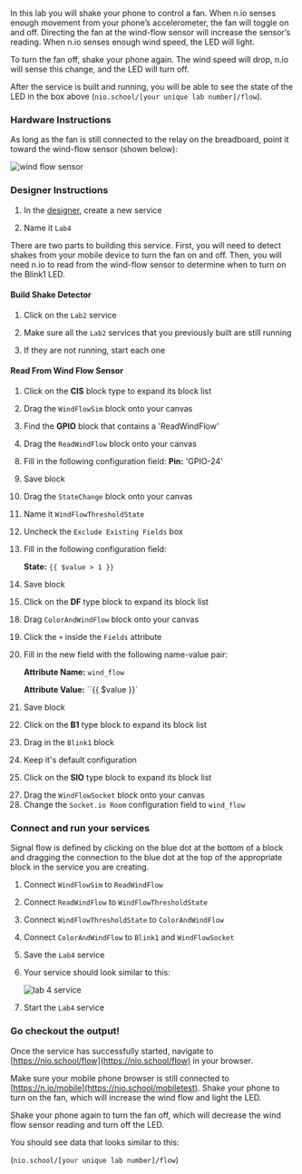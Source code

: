 In this lab you will shake your phone to control a fan. When n.io senses enough movement from your phone’s accelerometer, the fan will toggle on and off. Directing the fan at the wind-flow sensor will increase the sensor’s reading. When n.io senses enough wind speed, the LED will light.

To turn the fan off, shake your phone again. The wind speed will drop, n.io will sense this change, and the LED will turn off.

After the service is built and running, you will be able to see the state of the LED in the box above (`nio.school/[your unique lab number]/flow`).

### Hardware Instructions
As long as the fan is still connected to the relay on the breadboard, point it toward the wind-flow sensor (shown below):

![wind flow sensor](./img/instructions/wind-sensor.png)

### Designer Instructions

1. In the [designer](https://designer.n.io), create a new service

3. Name it `Lab4`

There are two parts to building this service. First, you will need to detect shakes from your mobile device to turn the fan on and off. Then, you will need n.io to read from the wind-flow sensor to determine when to turn on the Blink1 LED.

#### Build Shake Detector

  1. Click on the `Lab2` service

  2. Make sure all the `Lab2` services that you previously built are still running
  3. If they are not running, start each one

#### Read From Wind Flow Sensor

  1. Click on the **CIS** block type to expand its block list

  2. Drag the `WindFlowSim` block onto your canvas
  1. Find the **GPIO** block that contains a 'ReadWindFlow'
  2. Drag the `ReadWindFlow` block onto your canvas
  <!-- 6. Drag the `GPIORead` block onto your canvas
  7. Name it `ReadWindFlow` -->
  8. Fill in the following configuration field:
    **Pin:** 'GPIO-24'
  9. Save block
  10. Drag the `StateChange` block onto your canvas
  11. Name it `WindFlowThresholdState`
  12. Uncheck the `Exclude Existing Fields` box
  13. Fill in the following configuration field:

      **State:** `{{ $value > 1 }}`
  14. Save block
  15. Click on the **DF** type block to expand its block list
  <!-- 16. Drag in `Blink1Colors` block
  17. Click `Save Block As` -->
  18. Drag `ColorAndWindFlow` block onto your canvas
  19. Click the `+` inside the `Fields` attribute
  20. Fill in the new field with the following name-value pair:

      **Attribute Name:** `wind_flow`

      **Attribute Value:** ``{{ $value }}`

  21. Save block
  22. Click on the **B1** type block to expand its block list
  23. Drag in the `Blink1` block
  2. Keep it's default configuration
  24. Click on the **SIO** type block to expand its block list
  <!-- 25. Drag the `AccelSocket` block onto your canvas -->
  <!-- 26. Click `Save Block As` -->
  27. Drag the `WindFlowSocket` block onto your canvas
  2. Change the `Socket.io Room` configuration field to `wind_flow`

### Connect and run your services

Signal flow is defined by clicking on the blue dot at the bottom of a block and dragging the connection to the blue dot at the top of the appropriate block in the service you are creating.

  1. Connect `WindFlowSim` to `ReadWindFlow`

  1. Connect `ReadWindFlow` to `WindFlowThresholdState`
  1. Connect `WindFlowThresholdState` to `ColorAndWindFlow`
  1. Connect `ColorAndWindFlow` to `Blink1` and `WindFlowSocket`
  1. Save the `Lab4` service
  1. Your service should look similar to this:

      ![lab 4 service](./img/instructions/flow-service.png)

  1. Start the `Lab4` service

### Go checkout the output!

Once the service has successfully started, navigate to [https://nio.school/flow](https://nio.school/flow) in your browser.

Make sure your mobile phone browser is still connected to [https://n.io/mobile](https://nio.school/mobiletest). Shake your phone to turn on the fan, which will increase the wind flow and light the LED.

Shake your phone again to turn the fan off, which will decrease the wind flow sensor reading and turn off the LED.

You should see data that looks similar to this:

(`nio.school/[your unique lab number]/flow`)
